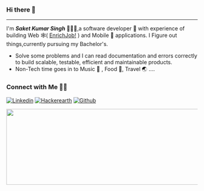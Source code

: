### Hi there 👋
---
I'm ***Saket Kumar Singh*** 🙋🏻‍♂️,a software developer 🚀 with experience of building Web 🕸️( <a href="https://enrichjob.com/">EnrichJob!</a>
) and Mobile 📱 applications. I Figure out things,currently pursuing my Bachelor's.


- Solve some problems and I can read documentation and errors correctly to build scalable, testable, efficient and maintainable products.
- Non-Tech time goes in to Music 🎵 , Food 🍜, Travel 🌏 ....

### Connect with Me 🤝🏻
[![Linkedin](https://img.shields.io/badge/Linkedin-saketssingh-blue&?style=for-the-badge&logo=linkedin&color=blue)](https://www.linkedin.com/in/saketssingh/)
[![Hackerearth](https://img.shields.io/badge/Hakerearth-saket273-blue&?style=for-the-badge&logo=hackerearth&color=blue)](https://www.hackerearth.com/@saket273)
[![Github](https://img.shields.io/badge/Github-saketsingh0078-blue&?style=for-the-badge&logo=github&color=blue)](https://github.com/saketsingh0078)

<img src="https://user-images.githubusercontent.com/13794470/37289691-964618be-260a-11e8-8c4a-6df04d6c490d.gif" width="950dp" height="200dp" />

